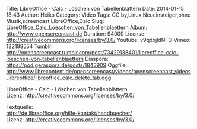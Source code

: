 Title: LibreOffice - Calc - Löschen von Tabellenblättern
Date: 2014-01-15 18:43
Author: Heiko
Category: Video
Tags: CC by,Linux,Neueinsteiger,ohne Musik,screencast,LibreOffice,Calc
Slug: LibreOffice_Calc_Loeschen_von_Tabellenblaettern
Album: http://www.openscreencast.de
Duration: 94000
License: http://creativecommons.org/licenses/by/3.0/
Youtube: v9qdxjldNFQ
Vimeo: 132198554
Tumblr: http://openscreencast.tumblr.com/post/73429138401/libreoffice-calc-loeschen-von-tabellenblaettern
Diaspora: https://pod.geraspora.de/posts/1843909
Oggfile: http://www.librecontent.de/openscreencast/videos/openscreencast_videos_libreoffice/libreoffice_calc_delete_tab.ogg

LibreOffice - Calc - Löschen von Tabellenblättern  
Lizenz: <http://creativecommons.org/licenses/by/3.0/>  
  
Textquelle:  
<http://de.libreoffice.org/hilfe-kontakt/handbuecher/>  
Lizenz: <http://creativecommons.org/licenses/by/3.0/>

